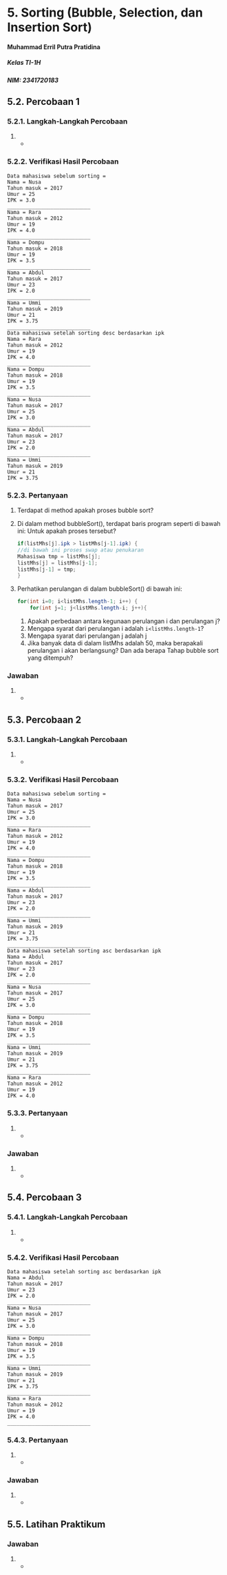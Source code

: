 # 5. Sorting (Bubble, Selection, dan Insertion Sort)

#### Muhammad Erril Putra Pratidina
##### Kelas TI-1H
##### NIM: 2341720183

## 5.2. Percobaan 1
### 5.2.1. Langkah-Langkah Percobaan
1. -
### 5.2.2. Verifikasi Hasil Percobaan
	Data mahasiswa sebelum sorting = 
	Nama = Nusa
	Tahun masuk = 2017
	Umur = 25
	IPK = 3.0
	___________________________
	Nama = Rara
	Tahun masuk = 2012
	Umur = 19
	IPK = 4.0
	___________________________
	Nama = Dompu
	Tahun masuk = 2018
	Umur = 19
	IPK = 3.5
	___________________________
	Nama = Abdul
	Tahun masuk = 2017
	Umur = 23
	IPK = 2.0
	___________________________
	Nama = Ummi
	Tahun masuk = 2019
	Umur = 21
	IPK = 3.75
	___________________________
	Data mahasiswa setelah sorting desc berdasarkan ipk
	Nama = Rara
	Tahun masuk = 2012
	Umur = 19
	IPK = 4.0
	___________________________
	Nama = Dompu
	Tahun masuk = 2018
	Umur = 19
	IPK = 3.5
	___________________________
	Nama = Nusa
	Tahun masuk = 2017
	Umur = 25
	IPK = 3.0
	___________________________
	Nama = Abdul
	Tahun masuk = 2017
	Umur = 23
	IPK = 2.0
	___________________________
	Nama = Ummi
	Tahun masuk = 2019
	Umur = 21
	IPK = 3.75

### 5.2.3. Pertanyaan
1. Terdapat di method apakah proses bubble sort? 
2. Di dalam method bubbleSort(), terdapat baris program seperti di bawah ini: Untuk apakah proses tersebut? 
	```java
	if(listMhs[j].ipk > listMhs[j-1].ipk) {
	//di bawah ini proses swap atau penukaran
	Mahasiswa tmp = listMhs[j];
	listMhs[j] = listMhs[j-1];
	listMhs[j-1] = tmp;
	}
	```
	

1. Perhatikan perulangan di dalam bubbleSort() di bawah ini:
	```java
	for(int i=0; i<listMhs.length-1; i++) {
		for(int j=1; j<listMhs.length-i; j++){
	```
	1. Apakah perbedaan antara kegunaan perulangan i dan perulangan j?
	2. Mengapa syarat dari perulangan i adalah `i<listMhs.length-1`?
	3. Mengapa syarat dari perulangan j adalah j
	4. Jika banyak data di dalam listMhs adalah 50, maka berapakali perulangan i akan berlangsung? Dan ada berapa Tahap bubble sort yang ditempuh?
### Jawaban
1. -

## 5.3. Percobaan 2
### 5.3.1. Langkah-Langkah Percobaan
1. -
### 5.3.2. Verifikasi Hasil Percobaan
	Data mahasiswa sebelum sorting = 
	Nama = Nusa
	Tahun masuk = 2017
	Umur = 25
	IPK = 3.0
	___________________________
	Nama = Rara
	Tahun masuk = 2012
	Umur = 19
	IPK = 4.0
	___________________________
	Nama = Dompu
	Tahun masuk = 2018
	Umur = 19
	IPK = 3.5
	___________________________
	Nama = Abdul
	Tahun masuk = 2017
	Umur = 23
	IPK = 2.0
	___________________________
	Nama = Ummi
	Tahun masuk = 2019
	Umur = 21
	IPK = 3.75
	___________________________
	Data mahasiswa setelah sorting asc berdasarkan ipk  
	Nama = Abdul
	Tahun masuk = 2017
	Umur = 23
	IPK = 2.0
	___________________________
	Nama = Nusa
	Tahun masuk = 2017
	Umur = 25
	IPK = 3.0
	___________________________
	Nama = Dompu
	Tahun masuk = 2018
	Umur = 19
	IPK = 3.5
	___________________________
	Nama = Ummi
	Tahun masuk = 2019
	Umur = 21
	IPK = 3.75
	___________________________
	Nama = Rara
	Tahun masuk = 2012
	Umur = 19
	IPK = 4.0

### 5.3.3. Pertanyaan
1. -
### Jawaban
1. -
 
## 5.4. Percobaan 3
### 5.4.1. Langkah-Langkah Percobaan
1. -
### 5.4.2. Verifikasi Hasil Percobaan
	Data mahasiswa setelah sorting asc berdasarkan ipk
	Nama = Abdul
	Tahun masuk = 2017
	Umur = 23
	IPK = 2.0
	___________________________
	Nama = Nusa
	Tahun masuk = 2017
	Umur = 25
	IPK = 3.0
	___________________________
	Nama = Dompu
	Tahun masuk = 2018
	Umur = 19
	IPK = 3.5
	___________________________
	Nama = Ummi
	Tahun masuk = 2019
	Umur = 21
	IPK = 3.75
	___________________________
	Nama = Rara
	Tahun masuk = 2012
	Umur = 19
	IPK = 4.0
	___________________________

### 5.4.3. Pertanyaan
1. -
### Jawaban
1. -
## 5.5. Latihan Praktikum

### Jawaban
1. -